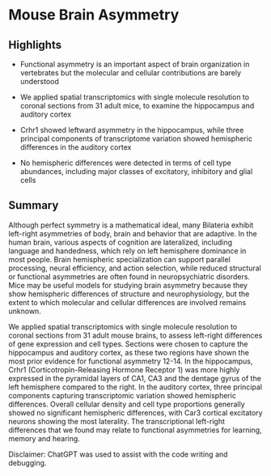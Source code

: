 # Mouse Brain Asymmetry

## Highlights

- Functional asymmetry is an important aspect of brain organization in vertebrates but the molecular and cellular contributions are barely understood

- We applied spatial transcriptomics with single molecule resolution to coronal sections from 31 adult mice, to examine the hippocampus and auditory cortex

- Crhr1 showed leftward asymmetry in the hippocampus, while three principal components of transcriptome variation showed hemispheric differences in the auditory cortex

- No hemispheric differences were detected in terms of cell type abundances, including major classes of excitatory, inhibitory and glial cells 

## Summary
Although perfect symmetry is a mathematical ideal, many Bilateria exhibit left-right asymmetries of body, brain and behavior that are adaptive. In the human brain, various aspects of cognition are lateralized, including language and handedness, which rely on left hemisphere dominance in most people. Brain hemispheric specialization can support parallel processing, neural efficiency, and action selection, while reduced structural or functional asymmetries are often found in neuropsychiatric disorders. Mice may be useful models for studying brain asymmetry because they show hemispheric differences of structure and neurophysiology, but the extent to which molecular and cellular differences are involved remains unknown. 

We applied spatial transcriptomics with single molecule resolution to coronal sections from 31 adult mouse brains, to assess left-right differences of gene expression and cell types. Sections were chosen to capture the hippocampus and auditory cortex, as these two regions have shown the most prior evidence for functional asymmetry 12-14. In the hippocampus, Crhr1 (Corticotropin-Releasing Hormone Receptor 1) was more highly expressed in the pyramidal layers of CA1, CA3 and the dentage gyrus of the left hemisphere compared to the right. In the auditory cortex, three principal components capturing transcriptomic variation showed hemispheric differences. Overall cellular density and cell type proportions generally showed no significant hemispheric differences, with Car3 cortical excitatory neurons showing the most laterality. The transcriptional left-right differences that we found may relate to functional asymmetries for learning, memory and hearing.

Disclaimer: ChatGPT was used to assist with the code writing and debugging.
